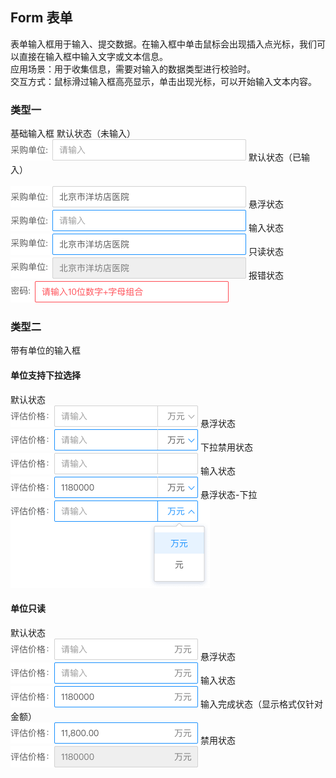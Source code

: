## Form 表单
表单输入框用于输入、提交数据。在输入框中单击鼠标会出现插入点光标，我们可以直接在输入框中输入文字或文本信息。  
应用场景：用于收集信息，需要对输入的数据类型进行校验时。  
交互方式：鼠标滑过输入框高亮显示，单击出现光标，可以开始输入文本内容。

### 类型一
基础输入框
<el-row :gutter="30">
  <el-col :span="12">
  <span class="demo-stration">默认状态（未输入） </span>
  <br/><img class="demo-img" src="../../assets/images/form/表单-类型一-默认状态（未输入）.png" alt="表单-类型一-默认状态（未输入）">
  </el-col>
  <el-col :span="12">
  默认状态（已输入）  
  <br/><img class="demo-img" src="../../assets/images/form/默认状态（已输入）.png" alt="默认状态（已输入）">
  </el-col>
</el-row>
<el-row :gutter="30">
  <el-col :span="12">
  悬浮状态
  <br/><img class="demo-img" src="../../assets/images/form/悬浮状态.png" alt="悬浮状态">
  </el-col>
  <el-col :span="12">
  输入状态
  <br/><img class="demo-img" src="../../assets/images/form/输入状态.png" alt="输入状态">
  </el-col>
</el-row>
<el-row :gutter="30">
  <el-col :span="12">
  只读状态
  <br/><img class="demo-img" src="../../assets/images/form/只读状态.png" alt="只读状态">
  </el-col>
  <el-col :span="12">
  报错状态
  <br/><img class="demo-img" src="../../assets/images/form/报错状态.png" alt="报错状态">
  </el-col>
</el-row>

### 类型二

带有单位的输入框

#### 单位支持下拉选择

<el-row :gutter="30">
  <el-col :span="12">
  默认状态
  <br/><img class="demo-img" src="../../assets/images/form/表单-类型二-默认状态.png" alt="表单-类型二-默认状态">
  </el-col>
  <el-col :span="12">
  悬浮状态
  <br/><img class="demo-img" src="../../assets/images/form/表单-类型二-悬浮状态.png" alt="表单-类型二-悬浮状态">
  </el-col>
</el-row>
<el-row :gutter="30">
  <el-col :span="12">
  下拉禁用状态
  <br/><img class="demo-img" src="../../assets/images/form/表单-类型二-下拉禁用状态.png" alt="表单-类型二-下拉禁用状态">
  </el-col>
  <el-col :span="12">
  输入状态
  <br/><img class="demo-img" src="../../assets/images/form/表单-类型二-输入状态.png" alt="表单-类型二-输入状态">
  </el-col>
</el-row>
<el-row :gutter="30">
  <el-col :span="12">
  悬浮状态-下拉
  <br/><img class="demo-img" src="../../assets/images/form/表单-类型二-悬浮状态-下拉.png" alt="表单-类型二-悬浮状态-下拉">
  </el-col>
</el-row>


#### 单位只读

<el-row :gutter="30">
  <el-col :span="12">
  默认状态
  <br/><img class="demo-img" src="../../assets/images/form/表单-类型二-默认状态2.png" alt="表单-类型二-默认状态2">
  </el-col>
  <el-col :span="12">
  悬浮状态
  <br/><img class="demo-img" src="../../assets/images/form/表单-类型二-悬浮状态2.png" alt="表单-类型二-悬浮状态2">
  </el-col>
</el-row>
<el-row :gutter="30">
  <el-col :span="12">
  输入状态
  <br/><img class="demo-img" src="../../assets/images/form/表单-类型二-输入状态2.png" alt="表单-类型二-输入状态2">
  </el-col>
  <el-col :span="12">
  输入完成状态（显示格式仅针对金额）
  <br/><img class="demo-img" src="../../assets/images/form/表单-类型二-输入完成状态（显示格式仅针对金额）.png" alt="表单-类型二-输入完成状态（显示格式仅针对金额）">
  </el-col>
</el-row>
<el-row :gutter="30">
  <el-col :span="12">
  禁用状态
  <br/><img class="demo-img" src="../../assets/images/form/表单-类型二-只读状态.png" alt="表单-类型二-只读状态">
  </el-col>
</el-row>